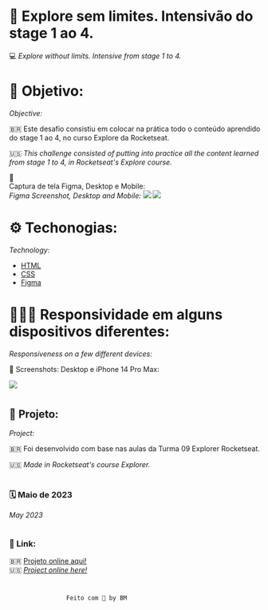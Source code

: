 # 📱 Explore sem limites. Intensivão do stage 1 ao 4.
💻 _Explore without limits. Intensive from stage 1 to 4._

# 🚀 Objetivo:
_Objective:_

🇧🇷 Este desafio consistiu em colocar na prática todo o conteúdo aprendido do stage 1 ao 4, no curso Explore da Rocketseat. 

🇺🇸 _This challenge consisted of putting into practice all the content learned from stage 1 to 4, in Rocketseat's Explore course._

📸 <br> 
 Captura de tela Figma, Desktop e Mobile:
<br>
 _Figma Screenshot, Desktop and Mobile:_
![](../images/desktop.png) 
![](../images/mobile.png)

# ⚙️ Techonogias:
_Technology:_

- [HTML](../index.html)
- [CSS](../css.html)
- [Figma](https://www.figma.com/file/563kgHMxsEy17nCdTJI6JC/Explore-sem-limites?node-id=0-1&t=4KsrAeSsNhcegC80-0)



# 👩🏻‍💻 Responsividade em alguns dispositivos diferentes:
_Responsiveness on a few different devices:_  

📸 Screenshots: Desktop e iPhone 14 Pro Max:

![](../images/desktopandmobile.png) 

#
## 📝 Projeto:
 _Project:_

🇧🇷 Foi desenvolvido com base nas aulas da Turma 09 Explorer Rocketseat.  

🇺🇸 _Made in Rocketseat's course Explorer._
#
### 🗓 Maio de 2023
 _May 2023_ 
#
 ### 🔗 Link: 
 🇧🇷 [Projeto online aqui!](http://127.0.0.1:5500/index.html)
 <br> 
 🇺🇸 [_Project online here!_](http://127.0.0.1:5500/index.html)

 #
                    Feito com 🤍 by BM